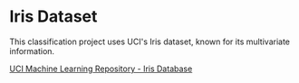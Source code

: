 # Iris Dataset

This classification project uses UCI's Iris dataset, known for its multivariate information.

[UCI Machine Learning Repository - Iris Database](https://archive.ics.uci.edu/ml/datasets/iris)